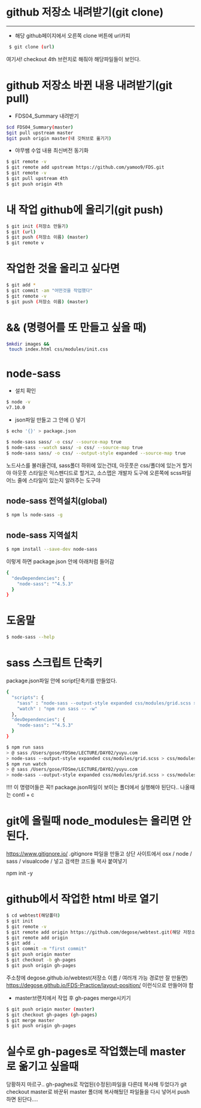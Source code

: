# github 저장소 내려받기(git clone)
---
- 해당 github페이지에서 오른쪽 clone 버튼에 url카피
```bash
 $ git clone (url)
```
여기서! checkout 4th 브런치로 해줘야 해당파일들이 보인다.

# github 저장소 바뀐 내용 내려받기(git pull)
- FDS04_Summary 내려받기
```bash
$cd FDS04_Summary(master)
$git pull upstream master
$git push origin master(내 깃허브로 옮기기)
```
- 야무쌤 수업 내용 최신버전 동기화
```bash
$ git remote -v
$ git remote add upstream https://github.com/yamoo9/FDS.git
$ git remote -v
$ git pull upstream 4th
$ git push origin 4th
```

# 내 작업 github에 올리기(git push)
```bash
$ git init (저장소 만들기)
$ git (url)
$ git push (저장소 이름) (master)
$ git remote v
```

# 작업한 것을 올리고 싶다면
```bash
$ git add *
$ git commit -am "어떤것을 작업했다"
$ git remote -v
$ git push (저장소 이름) (master)
```


# && (명령어를 또 만들고 싶을 때)
```bash
$mkdir images &&
 touch index.html css/modules/init.css
```

# node-sass
- 설치 확인
```bash
$ node -v
v7.10.0
```
- json파일 만들고 그 안에 {} 넣기
```bash
$ echo '{}' > package.json
```
```bash
$ node-sass sass/ -o css/ --source-map true
$ node-sass --watch sass/ -o css/ --source-map true
$ node-sass sass/ -o css/ --output-style expanded --source-map true
```
노드사스를 불러올건데, sass폴더 하위에 있는건데, 아웃풋은 css/폴더에 있는거 할거야
아웃풋 스타일은 익스펜디드로 할거고, 소스맵은 개발자 도구에 오른쪽에 scss파일 어느 줄에 스타일이 있는지 알려주는 도구야

## node-sass 전역설치(global)
```bash
$ npm ls node-sass -g
```

## node-sass 지역설치
```bash
$ npm install --save-dev node-sass
```
이렇게 하면 package.json 안에 아래처럼 들어감
```bash
{
  "devDependencies": {
    "node-sass": "^4.5.3"
  }
}
```

# 도움말
```bash
$ node-sass --help
```

# sass 스크립트 단축키
package.json파일 안에 script단축키를 만들었다.
```bash
{
  "scripts": {
    "sass" : "node-sass --output-style expanded css/modules/grid.scss > css/modules/grid.css",
    "watch" : "npm run sass -- -w"
  },
  "devDependencies": {
    "node-sass": "^4.5.3"
  }
}
```
```bash
$ npm run sass
> @ sass /Users/gose/FDSme/LECTURE/DAY02/yuyu.com
> node-sass --output-style expanded css/modules/grid.scss > css/modules/grid.css
$ npm run watch
> @ sass /Users/gose/FDSme/LECTURE/DAY02/yuyu.com
> node-sass --output-style expanded css/modules/grid.scss > css/modules/grid.css
```
!!!! 이 명령어들은 꼭!! package.json파일이 보이는 폴더에서 실행해야 된단다..
나올때는 contl + c


# git에 올릴때 node_modules는 올리면 안된다.
<https://www.gitignore.io/>
.gitignore 파일을 만들고 상단 사이트에서 osx / node / sass / visualcode / 넣고 검색한 코드들 복사 붙여넣기




npm init -y


# github에서 작업한 html 바로 열기

```bash
$ cd webtest(해당폴더)
$ git init
$ git remote -v
$ git remote add origin https://github.com/degose/webtest.git(해당 저장소 url복붙)
$ git remote add origin
$ git add .
$ git commit -m "first commit"
$ git push origin master
$ git checkout -b gh-pages
$ git push origin gh-pages

```
주소창에 degose.github.io/webtest(저장소 이름 / 여러개 가능 경로만 잘 만들면)
https://degose.github.io/FDS-Practice/layout-position/ 이런식으로 만들어야 함

- master브랜치에서 작업 후 gh-pages merge시키기
```bash
$ git push origin master (master)
$ git checkout gh-pages (gh-pages)
$ git merge master 
$ git push origin gh-pages
```

# 실수로 gh-pages로 작업했는데 master로 옮기고 싶을때
당황하지 마르구.. gh-paghes로 작업된(수정된)파일을 다른데 복사해 두었다가 
git checkout master로 바꾼뒤
master 폴더에 복사해뒀던 파일들을 다시 넣어서 push 하면 된단다....
